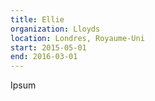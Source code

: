 ```yaml
---
title: Ellie
organization: Lloyds
location: Londres, Royaume-Uni
start: 2015-05-01
end: 2016-03-01
---
```


Ipsum
